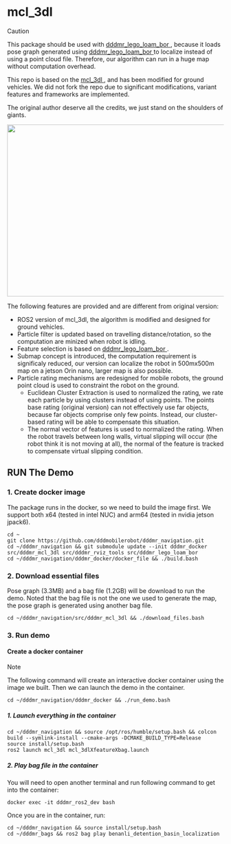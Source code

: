 # mcl_3dl

> [!CAUTION]
> This package should be used with [dddmr_lego_loam_bor ](https://github.com/dddmobilerobot/dddmr_lego_loam_bor), because it loads pose graph generated using [dddmr_lego_loam_bor ](https://github.com/dddmobilerobot/dddmr_lego_loam_bor) to localize instead of using a point cloud file. Therefore, our algorithm can run in a huge map without computation overhead.

This repo is based on the [mcl_3dl ](https://github.com/at-wat/mcl_3dl), and has been modified for ground vehicles. We did not fork the repo due to significant modifications, variant features and frameworks are implemented.

The original author deserve all the credits, we just stand on the shoulders of giants.

<p align='center'>
    <img src="https://github.com/dddmobilerobot/dddmr_documentation_materials/blob/main/dddmr_mcl_3dl/dddmr_mcl_3dl.gif" width="640" height="400"/>
</p>

The following features are provided and are different from original version:

- ROS2 version of mcl_3dl, the algorithm is modified and designed for ground vehicles.
- Particle filter is updated based on travelling distance/rotation, so the computation are minized when robot is idling.
- Feature selection is based on [dddmr_lego_loam_bor ](https://github.com/dddmobilerobot/dddmr_lego_loam_bor).
- Submap concept is introduced, the computation requirement is significaly reduced, our version can localize the robot in 500mx500m map on a jetson Orin nano, larger map is also possible.
- Particle rating mechanisms are redesigned for mobile robots, the ground point cloud is used to constraint the robot on the ground.
  - Euclidean Cluster Extraction is used to normalized the rating, we rate each particle by using clusters instead of using points. The points base rating (original version) can not effectively use far objects, because far objects comprise only few points. Instead, our cluster-based rating will be able to compensate this situation.
  - The normal vector of features is used to normalized the rating. When the robot travels between long walls, virtual slipping will occur (the robot think it is not moving at all), the normal of the feature is tracked to compensate virtual slipping condition.

## RUN The Demo
### 1. Create docker image
The package runs in the docker, so we need to build the image first. We support both x64 (tested in intel NUC) and arm64 (tested in nvidia jetson jpack6).
```
cd ~
git clone https://github.com/dddmobilerobot/dddmr_navigation.git
cd ~/dddmr_navigation && git submodule update --init dddmr_docker src/dddmr_mcl_3dl src/dddmr_rviz_tools src/dddmr_lego_loam_bor
cd ~/dddmr_navigation/dddmr_docker/docker_file && ./build.bash
```
### 2. Download essential files
Pose graph (3.3MB) and a bag file (1.2GB) will be download to run the demo. Noted that the bag file is not the one we used to generate the map, the pose graph is generated using another bag file.
```
cd ~/dddmr_navigation/src/dddmr_mcl_3dl && ./download_files.bash
```
### 3. Run demo
#### Create a docker container
> [!NOTE]
> The following command will create an interactive docker container using the image we built. Then we can launch the demo in the container.
```
cd ~/dddmr_navigation/dddmr_docker && ./run_demo.bash
```
##### 1. Launch everything in the container
```
cd ~/dddmr_navigation && source /opt/ros/humble/setup.bash && colcon build --symlink-install --cmake-args -DCMAKE_BUILD_TYPE=Release
source install/setup.bash
ros2 launch mcl_3dl mcl_3dlXfeatureXbag.launch
```
##### 2. Play bag file in the container
You will need to open another terminal and run following command to get into the container:
```
docker exec -it dddmr_ros2_dev bash
```
Once you are in the container, run:
```
cd ~/dddmr_navigation && source install/setup.bash
cd ~/dddmr_bags && ros2 bag play benanli_detention_basin_localization
```
